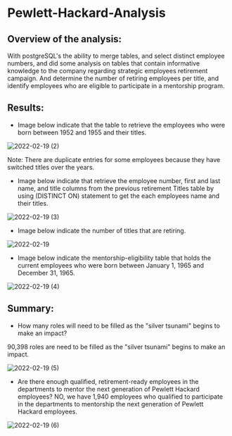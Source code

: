 # Pewlett-Hackard-Analysis
## Overview of the analysis:
With postgreSQL's the ability to merge tables, and select distinct employee numbers, and did some analysis on tables that contain informative knowledge to the company regarding strategic employees retirement campaign. And determine the number of retiring employees per title, and identify employees who are eligible to participate in a mentorship program.

## Results:

- Image below indicate that the table to retrieve the employees who were born between 1952 and 1955 and their titles.

![2022-02-19 (2)](https://user-images.githubusercontent.com/96403349/154823874-f0878a2e-4822-41f9-9860-488d9e581bf2.png)

Note: There are duplicate entries for some employees because they have switched titles over the years. 


- Image below indicate that retrieve the employee number, first and last name, and title columns from the previous retirement Titles table by using (DISTINCT ON) statement to get the each employees name and their titles.

![2022-02-19 (3)](https://user-images.githubusercontent.com/96403349/154824036-6fc14c32-ec52-44a7-9855-54844153ccde.png)


- Image below indicate the number of titles that are retiring.
 
 ![2022-02-19](https://user-images.githubusercontent.com/96403349/154823884-7f2be165-dce9-4f6c-a77a-fd29ed2d490a.png)
 
 
 - Image below indicate the mentorship-eligibility table that holds the current employees who were born between January 1, 1965 and December 31, 1965.
 
 ![2022-02-19 (4)](https://user-images.githubusercontent.com/96403349/154824190-5dfa121b-67a2-4ff9-8592-ceff0fb5389b.png)
 
 ## Summary:
 
 - How many roles will need to be filled as the "silver tsunami" begins to make an impact?

90,398 roles are need to be filled as the "silver tsunami" begins to make an impact.

![2022-02-19 (5)](https://user-images.githubusercontent.com/96403349/154824400-15aa1386-8915-4b6f-9ec8-1ebf13e1ceba.png)

- Are there enough qualified, retirement-ready employees in the departments to mentor the next generation of Pewlett Hackard employees?
NO, we have 1,940 employees who qualified to participate in the departments to mentorship the next generation of Pewlett Hackard employees.

![2022-02-19 (6)](https://user-images.githubusercontent.com/96403349/154824489-928f532a-3bd3-46fb-a5ec-ec2f8bc5e4a9.png)

 
